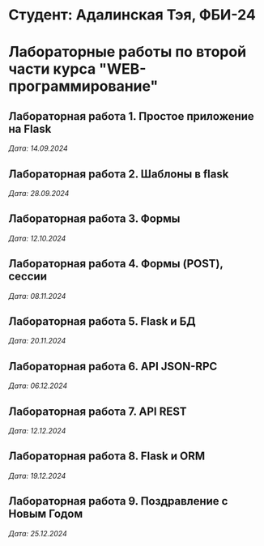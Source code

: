 # Студент: Адалинская Тэя, ФБИ-24

# Лабораторные работы по второй части курса "WEB-программирование"

## Лабораторная работа 1. Простое приложение на Flask

*Дата: 14.09.2024*

## Лабораторная работа 2. Шаблоны в flask

*Дата: 28.09.2024*

## Лабораторная работа 3. Формы

*Дата: 12.10.2024*

## Лабораторная работа 4. Формы (POST), сессии

*Дата: 08.11.2024*

## Лабораторная работа 5. Flask и БД

*Дата: 20.11.2024*

## Лабораторная работа 6. API JSON-RPC

*Дата: 06.12.2024*

## Лабораторная работа 7. API REST

*Дата: 12.12.2024*

## Лабораторная работа 8. Flask и ORM

*Дата: 19.12.2024*

## Лабораторная работа 9. Поздравление с Новым Годом

*Дата: 25.12.2024*

